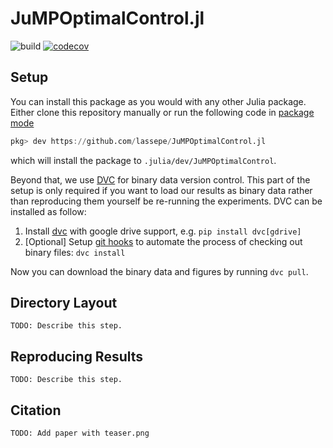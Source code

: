 # JuMPOptimalControl.jl

![build](https://github.com/lassepe/JuMPOptimalControl.jl/workflows/build/badge.svg)
[![codecov](https://codecov.io/gh/lassepe/JuMPOptimalControl.jl/branch/master/graph/badge.svg?token=FZoqGLI2gF)](https://codecov.io/gh/lassepe/JuMPOptimalControl.jl)

## Setup

You can install this package as you would with any other Julia package. Either
clone this repository manually or run the following code in [package mode]()
```julia
pkg> dev https://github.com/lassepe/JuMPOptimalControl.jl
```
which will install the package to `.julia/dev/JuMPOptimalControl`.

Beyond that, we use [DVC](https://dvc.org) for binary data version control.
This part of the setup is only required if you want to load our results as
binary data rather than reproducing them yourself be re-running the
experiments. DVC can be installed as follow:

1. Install [dvc](https://dvc.org/doc/install) with google drive support, e.g. `pip install dvc[gdrive]`
2. [Optional] Setup [git hooks](https://dvc.org/doc/command-reference/install#installed-git-hooks) to automate the process of checking out binary files: `dvc install`

Now you can download the binary data and figures by running `dvc pull`.

## Directory Layout

`TODO: Describe this step.`

## Reproducing Results

`TODO: Describe this step.`

## Citation

`TODO: Add paper with teaser.png`
